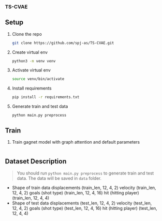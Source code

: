 ### TS-CVAE

## Setup

1. Clone the repo
    ```bash
    git clone https://github.com/spj-as/TS-CVAE.git
    ```
2. Create virtual env
   ```bash
   python3 -m venv venv
   ```
3. Activate virtual env
   ```bash
   source venv/bin/activate
   ```
4. Install requirements
   ```bash
   pip install -r requirements.txt
   ```
5. Generate train and test data
   ```bash
   python main.py preprocess
   ```

## Train

1. Train gagnet model with graph attention and default parameters
    ```bash
   
    ```

## Dataset Description

> You should run `python main.py preprocess` to generate train and test data. The data will be saved in `data` folder.

- Shape of train data
  displacements
      (train_len, 12, 4, 2)
  velocity
      (train_len, 12, 4, 2)
  goals (shot type)
      (train_len, 12, 4, 16)
  hit (hitting player)
      (train_len, 12, 4, 4)
- Shape of test data
  displacements
      (test_len, 12, 4, 2)
  velocity
      (test_len, 12, 4, 2)
  goals (shot type)
      (test_len, 12, 4, 16)
  hit (hitting player)
      (test_len, 12, 4, 4)
  
